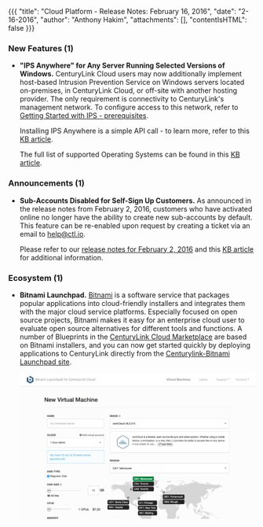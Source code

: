 {{{
"title": "Cloud Platform - Release Notes: February 16, 2016",
"date": "2-16-2016",
"author": "Anthony Hakim",
"attachments": [],
"contentIsHTML": false
}}}

### New Features (1)

* __"IPS Anywhere" for Any Server Running Selected Versions of Windows.__ CenturyLink Cloud users may now additionally implement host-based Intrusion Prevention Service on Windows servers located on-premises, in CenturyLink Cloud, or off-site with another hosting provider. The only requirement is connectivity to CenturyLink's management network. To configure access to this network, refer to [Getting Started with IPS - prerequisites](https://www.ctl.io/knowledge-base/security/getting-started-with-ips/#prerequisites).

	Installing IPS Anywhere is a simple API call - to learn more, refer to this [KB article](https://www.ctl.io/knowledge-base/security/ipsanywhere/).

	The full list of supported Operating Systems can be found in this [KB article](https://www.ctl.io/knowledge-base/security/supported-ips-oses/).

### Announcements (1)

* __Sub-Accounts Disabled for Self-Sign Up Customers.__ As announced in the release notes from February 2, 2016, customers who have activated online no longer have the ability to create new sub-accounts by default. This feature can be re-enabled upon request by creating a ticket via an email to [help@ctl.io](mailto:help@ctl.io).

	Please refer to our [release notes for February 2, 2016](https://www.ctl.io/knowledge-base/release-notes/2016-02-02-cloud-platform-release-notes/#announcements-1) and this [KB article](https://www.ctl.io/knowledge-base/accounts-&-users/subaccounts-web-signup/) for additional information.

### Ecosystem (1)

* __Bitnami Launchpad.__ [Bitnami](https://bitnami.com/) is a software service that packages popular applications into cloud-friendly installers and integrates them with the major cloud service platforms. Especially focused on open source projects, Bitnami makes it easy for an enterprise cloud user to evaluate open source alternatives for different tools and functions. A number of Blueprints in the [CenturyLink Cloud Marketplace](https://www.ctl.io/knowledge-base/ecosystem-partners/ecosystem-partner-list/) are based on Bitnami installers, and you can now get started quickly by deploying applications to CenturyLink directly from the [Centurylink-Bitnami Launchpad site](https://centurylink.bitnami.com/).

	![Bitnami Launchpad for CenturyLink Cloud](../../images/2016-02-16_bitnami_launchpad.png)

